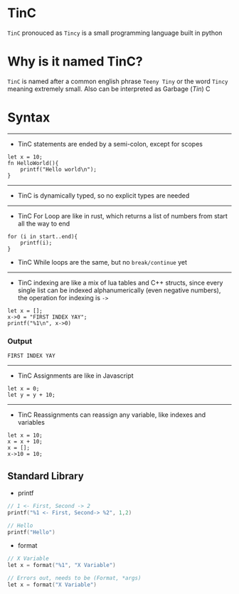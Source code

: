 # TinC
`TinC` pronouced as `Tincy` is a small programming language built in python

# Why is it named TinC?

`TinC` is named after a common english phrase `Teeny Tiny` or the word `Tincy` meaning extremely small. Also can be interpreted as Garbage (*Tin*) C

# Syntax
---
* TinC statements are ended by a semi-colon, except for scopes
```
let x = 10;
fn HelloWorld(){
    printf("Hello world\n");
}
```
---
* TinC is dynamically typed, so no explicit types are needed
---
* TinC For Loop are like in rust, which returns a list of numbers from start all the way to end
```
for (i in start..end){
    printf(i);
}
```
* TinC While loops are the same, but no `break/continue` yet
---
* TinC indexing are like a mix of lua tables and C++ structs, since every single list can be indexed alphanumerically (even negative numbers), the operation for indexing is `->`
```
let x = [];
x->0 = "FIRST INDEX YAY";
printf("%1\n", x->0)
```
### Output

`FIRST INDEX YAY`


---

* TinC Assignments are like in Javascript
```
let x = 0;
let y = y + 10;
```
---
* TinC Reassignments can reassign any variable, like indexes and variables

```
let x = 10;
x = x + 10;
x = [];
x->10 = 10;
```

## Standard Library

* printf
```c
// 1 <- First, Second -> 2
printf("%1 <- First, Second-> %2", 1,2)

// Hello
printf("Hello")
```

* format
```c
// X Variable
let x = format("%1", "X Variable")

// Errors out, needs to be (Format, *args)
let x = format("X Variable")
```
